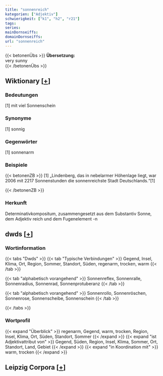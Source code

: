 ```yaml
---
title: "sonnenreich"
kategorien: ["Adjektiv"]
schwierigkeit: ["k1", "h2", "r21"]
tags:
series:
mainDornseiffs:
domainDornseiffs:
url: "sonnenreich"
---
```


{{< betonenÜbs >}}
**Übersetzung:**  
very sunny  
{{< /betonenÜbs >}}

## Wiktionary [[+](https://de.wiktionary.org/wiki/sonnenreich)]

### Bedeutungen
[1] mit viel Sonnenschein  

### Synonyme
[1] sonnig  

### Gegenwörter
[1] sonnenarm  

### Beispiele
{{< betonenZB >}}
[1] „Lindenberg, das in nebelarmer Höhenlage liegt, war 2006 mit 2217 Sonnenstunden die sonnenreichste Stadt Deutschlands.“[1]  

{{< /betonenZB >}}
### Herkunft
Determinativkompositum, zusammengesetzt aus dem Substantiv Sonne, dem Adjektiv reich und dem Fugenelement -n  



## dwds [[+](https://www.dwds.de/wb/sonnenreich)]

### Wortinformation
{{< tabs "Dwds" >}}
{{< tab "Typische Verbindungen" >}}
Gegend, Insel, Klima, Ort, Region, Sommer, Standort, Süden, regenarm, trocken, warm
{{< /tab >}}

{{< tab "alphabetisch vorangehend" >}}
Sonnenreflex, Sonnenralle, Sonnenradius, Sonnenrad, Sonnenprotuberanz
{{< /tab >}}

{{< tab "alphabetisch vorangehend" >}}
Sonnenrollo, Sonnenröschen, Sonnenrose, Sonnenscheibe, Sonnenschein
{{< /tab >}}

{{< /tabs >}}

### Wortprofil
{{< expand "Überblick" >}} regenarm, Gegend, warm, trocken, Region, Insel, Klima, Ort, Süden, Standort, Sommer {{< /expand >}}
{{< expand "ist Adjektivattribut von" >}} Gegend, Süden, Region, Insel, Klima, Sommer, Ort, Standort, Land, Gebiet {{< /expand >}}
{{< expand "in Koordination mit" >}} warm, trocken {{< /expand >}}

## Leipzig Corpora [[+](https://corpora.uni-leipzig.de/en/res?word=sonnenreich&corpusId=deu_newscrawl-public_2018)]

